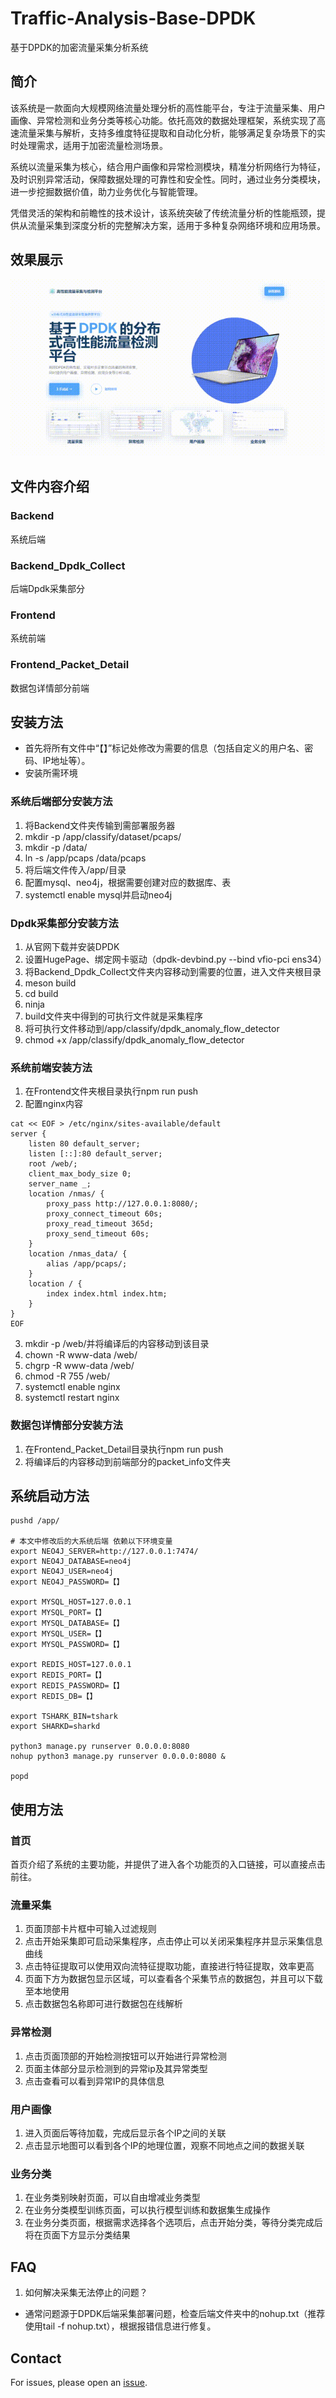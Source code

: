 # Traffic-Analysis-Base-DPDK
基于DPDK的加密流量采集分析系统

## 简介
该系统是一款面向大规模网络流量处理分析的高性能平台，专注于流量采集、用户画像、异常检测和业务分类等核心功能。依托高效的数据处理框架，系统实现了高速流量采集与解析，支持多维度特征提取和自动化分析，能够满足复杂场景下的实时处理需求，适用于加密流量检测场景。

系统以流量采集为核心，结合用户画像和异常检测模块，精准分析网络行为特征，及时识别异常活动，保障数据处理的可靠性和安全性。同时，通过业务分类模块，进一步挖掘数据价值，助力业务优化与智能管理。

凭借灵活的架构和前瞻性的技术设计，该系统突破了传统流量分析的性能瓶颈，提供从流量采集到深度分析的完整解决方案，适用于多种复杂网络环境和应用场景。

## 效果展示
![image](https://github.com/Battlingboy/Traffic-Analysis-Base-DPDK/blob/main/pre.GIF)

## 文件内容介绍
### Backend
系统后端
### Backend_Dpdk_Collect
后端Dpdk采集部分
### Frontend
系统前端
### Frontend_Packet_Detail
数据包详情部分前端

## 安装方法
- 首先将所有文件中“【】”标记处修改为需要的信息（包括自定义的用户名、密码、IP地址等）。
- 安装所需环境
### 系统后端部分安装方法
1. 将Backend文件夹传输到需部署服务器
2. mkdir -p /app/classify/dataset/pcaps/
3. mkdir -p /data/
4. ln -s /app/pcaps /data/pcaps
5. 将后端文件传入/app/目录
6. 配置mysql、neo4j，根据需要创建对应的数据库、表
7. systemctl enable mysql并启动neo4j
### Dpdk采集部分安装方法
1. 从官网下载并安装DPDK
2. 设置HugePage、绑定网卡驱动（dpdk-devbind.py --bind vfio-pci ens34）
3. 将Backend_Dpdk_Collect文件夹内容移动到需要的位置，进入文件夹根目录
4. meson build
5. cd build
6. ninja
7. build文件夹中得到的可执行文件就是采集程序
8. 将可执行文件移动到/app/classify/dpdk_anomaly_flow_detector
9. chmod +x /app/classify/dpdk_anomaly_flow_detector
### 系统前端安装方法
1. 在Frontend文件夹根目录执行npm run push
2. 配置nginx内容

```
cat << EOF > /etc/nginx/sites-available/default
server {
    listen 80 default_server;
    listen [::]:80 default_server;
    root /web/;
    client_max_body_size 0;
    server_name _;
    location /nmas/ {
        proxy_pass http://127.0.0.1:8080/;
        proxy_connect_timeout 60s;
        proxy_read_timeout 365d;
        proxy_send_timeout 60s;
    }
    location /nmas_data/ {
        alias /app/pcaps/;
    }
    location / {
        index index.html index.htm;
    }
}
EOF
```
3. mkdir -p /web/并将编译后的内容移动到该目录
4. chown -R www-data /web/
5. chgrp -R www-data /web/
6. chmod -R 755 /web/
7. systemctl enable nginx
8. systemctl restart nginx
### 数据包详情部分安装方法
1. 在Frontend_Packet_Detail目录执行npm run push
2. 将编译后的内容移动到前端部分的packet_info文件夹

## 系统启动方法
```
pushd /app/

# 本文中修改后的大系统后端 依赖以下环境变量
export NEO4J_SERVER=http://127.0.0.1:7474/
export NEO4J_DATABASE=neo4j
export NEO4J_USER=neo4j
export NEO4J_PASSWORD=【】

export MYSQL_HOST=127.0.0.1
export MYSQL_PORT=【】
export MYSQL_DATABASE=【】
export MYSQL_USER=【】
export MYSQL_PASSWORD=【】

export REDIS_HOST=127.0.0.1
export REDIS_PORT=【】
export REDIS_PASSWORD=【】
export REDIS_DB=【】

export TSHARK_BIN=tshark
export SHARKD=sharkd

python3 manage.py runserver 0.0.0.0:8080
nohup python3 manage.py runserver 0.0.0.0:8080 &

popd
```

## 使用方法
### 首页
首页介绍了系统的主要功能，并提供了进入各个功能页的入口链接，可以直接点击前往。
### 流量采集
1. 页面顶部卡片框中可输入过滤规则
2. 点击开始采集即可启动采集程序，点击停止可以关闭采集程序并显示采集信息曲线
3. 点击特征提取可以使用双向流特征提取功能，直接进行特征提取，效率更高
4. 页面下方为数据包显示区域，可以查看各个采集节点的数据包，并且可以下载至本地使用
5. 点击数据包名称即可进行数据包在线解析
### 异常检测
1. 点击页面顶部的开始检测按钮可以开始进行异常检测
2. 页面主体部分显示检测到的异常ip及其异常类型
3. 点击查看可以看到异常IP的具体信息
### 用户画像
1. 进入页面后等待加载，完成后显示各个IP之间的关联
2. 点击显示地图可以看到各个IP的地理位置，观察不同地点之间的数据关联
### 业务分类
1. 在业务类别映射页面，可以自由增减业务类型
2. 在业务分类模型训练页面，可以执行模型训练和数据集生成操作
3. 在业务分类页面，根据需求选择各个选项后，点击开始分类，等待分类完成后将在页面下方显示分类结果
## FAQ
1. 如何解决采集无法停止的问题？
- 通常问题源于DPDK后端采集部署问题，检查后端文件夹中的nohup.txt（推荐使用tail -f nohup.txt），根据报错信息进行修复。

## Contact
For issues, please open an [issue](https://github.com/Battlingboy/Traffic-Analysis-Base-DPDK/issues).
